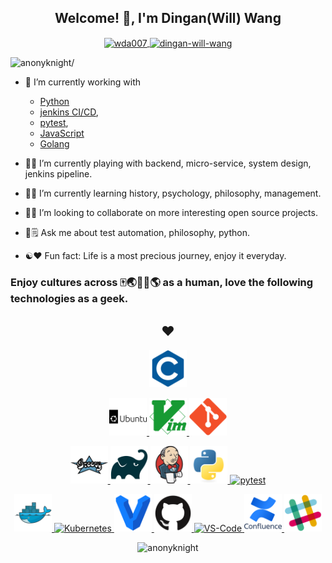 <h2 align="center">Welcome! 👋, I'm Dingan(Will) Wang </h2>

<p align="center">
<a href=https://twitter.com/wda007 target="_blank">
    <img align="center" src=https://cdn.jsdelivr.net/npm/simple-icons@3.0.1/icons/twitter.svg alt="wda007" height="28" width="28" />
    </a>
<a href=https://linkedin.com/in/dingan-will-wang target="_blank"><img align="center" src=https://cdn.jsdelivr.net/npm/simple-icons@3.0.1/icons/linkedin.svg alt="dingan-will-wang" height="28" width="28" /></a>
</p>

<p align="left"> <img src=https://komarev.com/ghpvc/?username=anonyknight alt=anonyknight/> </p>

- 🔭 I’m currently working with
  - [Python](https://www.python.org/)
  - [jenkins CI/CD](https://www.jenkins.io/doc/book/pipeline/),
  - [pytest](https://docs.pytest.org/en/stable/),
  - [JavaScript](https://developer.mozilla.org/en-US/docs/Web/JavaScript)
  - [Golang](https://golang.org/)

- 🎵️🎶️ I’m currently playing with backend, micro-service, system design, jenkins pipeline.

- 🌱🌳️ I’m currently learning history, psychology, philosophy, management.

- 🍻️🥂️ I’m looking to collaborate on more interesting open source projects.

- 💬🗒️ Ask me about test automation, philosophy, python.

- ☯️❤️ Fun fact: Life is a most precious journey, enjoy it everyday.

<h3>Enjoy cultures across 🀄️🌏️🍁️🗽️🌎️ as a human, love the following technologies as a geek.<h3>
<h2 align="center">❤️</h2>
<p align="center">
<a href=https://www.cprogramming.com><img src=https://raw.githubusercontent.com/devicons/devicon/master/icons/c/c-plain.svg
alt=C width="60" height="60"/></a>
</p>

<p align="center">
<a href=https://ubuntu.com>
    <img src=https://raw.githubusercontent.com/devicons/devicon/master/icons/ubuntu/ubuntu-plain-wordmark.svg
    alt=Ubuntu width="60" height="60"/>
    </a>
<a href=https://www.vim.org>
    <img src=https://raw.githubusercontent.com/devicons/devicon/master/icons/vim/vim-plain.svg
    alt=VIM width="60" height="60"/>
    </a>
<a href=https://git-scm.com/doc>
    <img src=https://raw.githubusercontent.com/devicons/devicon/master/icons/git/git-original.svg alt=Git width="60" height="60"/>
    </a>
</p>

<p align="center">
<a href=https://groovy-lang.org/documentation.html>
    <img src=https://raw.githubusercontent.com/devicons/devicon/master/icons/groovy/groovy-original.svg alt=Groovy width="60" height="60"/>
    </a>
<a href=https://docs.gradle.org/current/userguide/userguide.html>
    <img src=https://raw.githubusercontent.com/devicons/devicon/master/icons/gradle/gradle-plain.svg alt=Gradle width="60" height="60"/>
    </a>
<a href=https://www.jenkins.io/doc>
    <img src=https://raw.githubusercontent.com/devicons/devicon/master/icons/jenkins/jenkins-original.svg alt=Jenkins width="60" height="60"/>
    </a>
<a href=https://www.python.org/doc>
    <img src=https://raw.githubusercontent.com/devicons/devicon/master/icons/python/python-original.svg alt=python width="60" height="60"/>
    </a>
<a href=https://docs.pytest.org/en/stable/contents.html>
    <img src=https://docs.pytest.org/en/stable/_static/pytest1.png alt=pytest width="60" height="60"/>
    </a>
</p>

<p align="center">
<a href=https://docs.docker.com>
    <img src=https://raw.githubusercontent.com/devicons/devicon/master/icons/docker/docker-original.svg alt=Docker width="60" height="60"/>
    </a>
<a href=https://kubernetes.io/docs/home>
    <img src=https://kubernetes.io/images/favicon.png alt=Kubernetes width="60" height="60"/>
    </a>
<a href=https://www.vagrantup.com/docs>
    <img src=https://raw.githubusercontent.com/devicons/devicon/master/icons/vagrant/vagrant-original.svg alt=Vagrant width="60" height="60"/>
    </a>
<a href=https://docs.github.com/en>
    <img src=https://raw.githubusercontent.com/devicons/devicon/master/icons/github/github-original.svg alt=Github width="60" height="60"/>
    </a>
<a href=https://code.visualstudio.com/docs>
    <img src=https://upload.wikimedia.org/wikipedia/commons/thumb/9/9a/Visual_Studio_Code_1.35_icon.svg/1200px-Visual_Studio_Code_1.35_icon.svg.png alt=VS-Code width="60" height="60"/>
    </a>
<a href=https://support.atlassian.com>
    <img src=https://raw.githubusercontent.com/devicons/devicon/master/icons/confluence/confluence-original-wordmark.svg alt=Confluence width="60" height="60"/>
    </a>
<a href=https://api.slack.com>
    <img src=https://raw.githubusercontent.com/devicons/devicon/master/icons/slack/slack-original.svg alt=Slack width="60" height="60"/>
    </a>
</p>
<p align="center">
<img src=https://github-readme-stats.vercel.app/api?username=anonyknight&show_icons=true alt=anonyknight />
</p>
